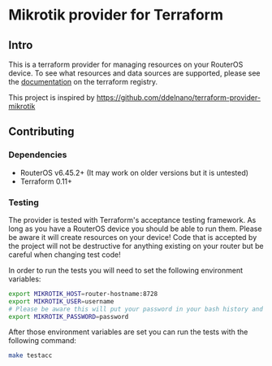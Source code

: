 # Mikrotik provider for Terraform

## Intro

This is a terraform provider for managing resources on your RouterOS device. To see what resources and data sources are supported, please see the [documentation](https://registry.terraform.io/providers/mskriver/mikrotik/latest/docs) on the terraform registry.

This project is inspired by <https://github.com/ddelnano/terraform-provider-mikrotik>

## Contributing

### Dependencies

- RouterOS v6.45.2+ (It may work on older versions but it is untested)
- Terraform 0.11+

### Testing

The provider is tested with Terraform's acceptance testing framework. As long as you have a RouterOS device you should be able to run them. Please be aware it will create resources on your device! Code that is accepted by the project will not be destructive for anything existing on your router but be careful when changing test code!

In order to run the tests you will need to set the following environment variables:

```bash
export MIKROTIK_HOST=router-hostname:8728
export MIKROTIK_USER=username
# Please be aware this will put your password in your bash history and is not safe
export MIKROTIK_PASSWORD=password
```

After those environment variables are set you can run the tests with the following command:

```bash
make testacc
```

